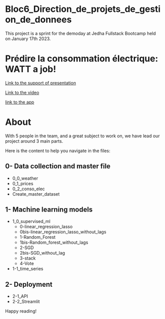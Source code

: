 # Bloc6_Direction_de_projets_de_gestion_de_donnees
This project is a sprint for the demoday at Jedha Fullstack Bootcamp held on January 17th 2023.

# Prédire la consommation électrique: WATT a job!
[Link to the support of presentation](https://docs.google.com/presentation/d/1V10sNomsMMYLlvwJbftaKjHNslNxmAU7R3Xtqs5fT3c/edit#slide=id.ga5178bf3d4_2_0)

[Link to the video](https://youtu.be/cRNy1-rTXYg?t=2917)

[link to the app](https://share.vidyard.com/watch/L1Xucxqe1gNMHyHyLa5wDm?)

# About
With 5 people in the team, and a great subject to work on, we have lead our project around 3 main parts.

Here is the content to help you navigate in the files:

## 0- Data collection and master file
- 0_0_weather
- 0_1_prices
- 0_2_conso_elec
- Create_master_dataset

## 1- Machine learning models
- 1_0_supervised_ml
  - 0-linear_regression_lasso
  - 0bis-linear_regression_lasso_without_lags
  - 1-Random_Forest
  - 1bis-Random_forest_without_lags
  - 2-SGD
  - 2bis-SGD_without_lag
  - 3-stack
  - 4-Vote
- 1-1_time_series
## 2- Deployment
- 2-1_API
- 2-2_Streamlit



Happy reading!
